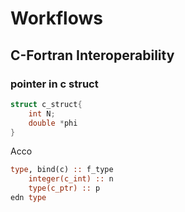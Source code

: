 # Workflows

## 

## C-Fortran Interoperability
### pointer in c struct

```c
struct c_struct{
    int N;
    double *phi
}
```
Acco
```fortran
type, bind(c) :: f_type
    integer(c_int) :: n
    type(c_ptr) :: p
edn type
```